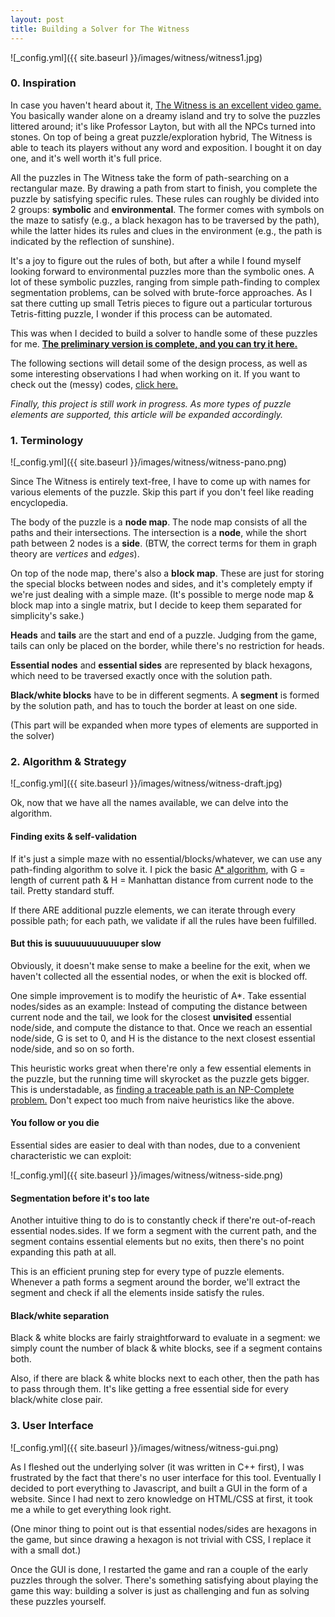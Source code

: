 ```yaml
---
layout: post
title: Building a Solver for The Witness
---
```


![_config.yml]({{ site.baseurl }}/images/witness/witness1.jpg)

### 0. Inspiration

In case you haven't heard about it, [The Witness is an excellent video game.](http://kotaku.com/the-witness-the-kotaku-review-1754919626) You basically wander alone on a dreamy island and try to solve the puzzles littered around; it's like Professor Layton, but with all the NPCs turned into stones. On top of being a great puzzle/exploration hybrid, The Witness is able to teach its players without any word and exposition. I bought it on day one, and it's well worth it's full price.

All the puzzles in The Witness take the form of path-searching on a rectangular maze. By drawing a path from start to finish, you complete the puzzle by satisfying specific rules. These rules can roughly be divided into 2 groups: **symbolic** and **environmental**. The former comes with symbols on the maze to satisfy (e.g., a black hexagon has to be traversed by the path), while the latter hides its rules and clues in the environment (e.g., the path is indicated by the reflection of sunshine).

It's a joy to figure out the rules of both, but after a while I found myself looking forward to environmental puzzles more than the symbolic ones. A lot of these symbolic puzzles, ranging from simple path-finding to complex segmentation problems, can be solved with brute-force approaches. As I sat there cutting up small Tetris pieces to figure out a particular torturous Tetris-fitting puzzle, I wonder if this process can be automated. 

This was when I decided to build a solver to handle some of these puzzles for me. [**The preliminary version is complete, and you can try it here.**](http://jasonfly07.github.io/the-witness-solver-js/)

The following sections will detail some of the design process, as well as some interesting observations I had when working on it. If you want to check out the (messy) codes, [click here.](https://github.com/jasonfly07/the-witness-solver-js)

*Finally, this project is still work in progress. As more types of puzzle elements are supported, this article will be expanded accordingly.*

### 1. Terminology 

![_config.yml]({{ site.baseurl }}/images/witness/witness-pano.png)

Since The Witness is entirely text-free, I have to come up with names for various elements of the puzzle. Skip this part if you don't feel like reading encyclopedia. 

The body of the puzzle is a **node map**. The node map consists of all the paths and their intersections. The intersection is a **node**, while the short path between 2 nodes is a **side**. (BTW, the correct terms for them in graph theory are *vertices* and *edges*).

On top of the node map, there's also a **block map**. These are just for storing the special blocks between nodes and sides, and it's completely empty if we're just dealing with a simple maze. (It's possible to merge node map & block map into a single matrix, but I decide to keep them separated for simplicity's sake.)

**Heads** and **tails** are the start and end of a puzzle. Judging from the game, tails can only be placed on the border, while there's no restriction for heads.

**Essential nodes** and **essential sides** are represented by black hexagons, which need to be traversed exactly once with the solution path.

**Black/white blocks** have to be in different segments. A **segment** is formed by the solution path, and has to touch the border at least on one side.

(This part will be expanded when more types of elements are supported in the solver)

### 2. Algorithm & Strategy

![_config.yml]({{ site.baseurl }}/images/witness/witness-draft.jpg)

Ok, now that we have all the names available, we can delve into the algorithm.

#### Finding exits & self-validation

If it's just a simple maze with no essential/blocks/whatever, we can use any path-finding algorithm to solve it. I pick the basic [A* algorithm](https://en.wikipedia.org/wiki/A*_search_algorithm), with G = length of current path & H = Manhattan distance from current node to the tail. Pretty standard stuff. 

If there ARE additional puzzle elements, we can iterate through every possible path; for each path, we validate if all the rules have been fulfilled.

#### But this is suuuuuuuuuuuuper slow

Obviously, it doesn't make sense to make a beeline for the exit, when we haven't collected all the essential nodes, or when the exit is blocked off. 

One simple improvement is to modify the heuristic of A*. Take essential nodes/sides as an example: Instead of computing the distance between current node and the tail, we look for the closest **unvisited** essential node/side, and compute the distance to that. Once we reach an essential node/side, G is set to 0, and H is the distance to the next closest essential node/side, and so on so forth. 

This heuristic works great when there're only a few essential elements in the puzzle, but the running time will skyrocket as the puzzle gets bigger. This is understadable, as [finding a traceable path is an NP-Complete problem.](https://en.wikipedia.org/wiki/Hamiltonian_path_problem) Don't expect too much from naive heuristics like the above.

#### You follow or you die

Essential sides are easier to deal with than nodes, due to a convenient characteristic we can exploit: 

![_config.yml]({{ site.baseurl }}/images/witness/witness-side.png)

#### Segmentation before it's too late

Another intuitive thing to do is to constantly check if there're out-of-reach essential nodes.sides. If we form a segment with the current path, and the segment contains essential elements but no exits, then there's no point expanding this path at all. 

This is an efficient pruning step for every type of puzzle elements. Whenever a path forms a segment around the border, we'll extract the segment and check if all the elements inside satisfy the rules. 

#### Black/white separation

Black & white blocks are fairly straightforward to evaluate in a segment: we simply count the number of black & white blocks, see if a segment contains both. 

Also, if there are black & white blocks next to each other, then the path has to pass through them. It's like getting a free essential side for every black/white close pair.

### 3. User Interface

![_config.yml]({{ site.baseurl }}/images/witness/witness-gui.png)

As I fleshed out the underlying solver (it was written in C++ first), I was frustrated by the fact that there's no user interface for this tool. Eventually I decided to port everything to Javascript, and built a GUI in the form of a website. Since I had next to zero knowledge on HTML/CSS at first, it took me a while to get everything look right. 

(One minor thing to point out is that essential nodes/sides are hexagons in the game, but since drawing a hexagon is not trivial with CSS, I replace it with a small dot.)

Once the GUI is done, I restarted the game and ran a couple of the early puzzles through the solver. There's something satisfying about playing the game this way: building a solver is just as challenging and fun as solving these puzzles yourself. 

